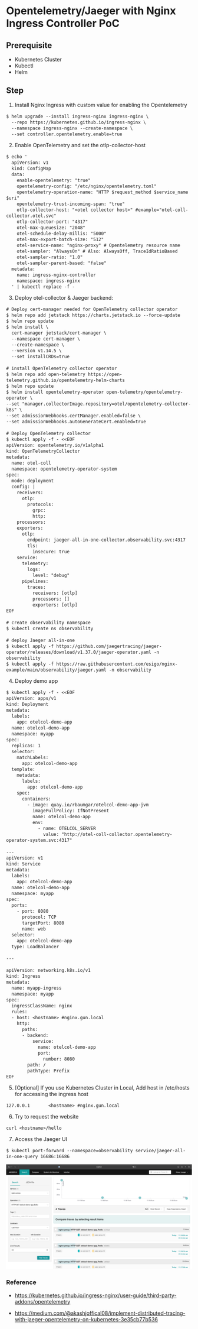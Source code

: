 # Opentelemetry/Jaeger with Nginx Ingress Controller PoC

## Prerequisite
- Kubernetes Cluster
- Kubectl
- Helm

## Step

1. Install Nginx Ingress with custom value for enabling the Opentelemetry
```
$ helm upgrade --install ingress-nginx ingress-nginx \
  --repo https://kubernetes.github.io/ingress-nginx \
  --namespace ingress-nginx --create-namespace \
  --set controller.opentelemetry.enable=true
```

2. Enable OpenTelemetry and set the otlp-collector-host
```
$ echo '
  apiVersion: v1
  kind: ConfigMap
  data:
    enable-opentelemetry: "true"
    opentelemetry-config: "/etc/nginx/opentelemetry.toml"
    opentelemetry-operation-name: "HTTP $request_method $service_name $uri"
    opentelemetry-trust-incoming-span: "true"
    otlp-collector-host: "<otel collector host>" #example="otel-coll-collector.otel.svc"
    otlp-collector-port: "4317"
    otel-max-queuesize: "2048"
    otel-schedule-delay-millis: "5000"
    otel-max-export-batch-size: "512"
    otel-service-name: "nginx-proxy" # Opentelemetry resource name
    otel-sampler: "AlwaysOn" # Also: AlwaysOff, TraceIdRatioBased
    otel-sampler-ratio: "1.0"
    otel-sampler-parent-based: "false"
  metadata:
    name: ingress-nginx-controller
    namespace: ingress-nginx
  ' | kubectl replace -f -
```

3. Deploy otel-collector & Jaeger backend:
```
# Deploy cert-manager needed for OpenTelemetry collector operator
$ helm repo add jetstack https://charts.jetstack.io --force-update
$ helm repo update
$ helm install \
  cert-manager jetstack/cert-manager \
  --namespace cert-manager \
  --create-namespace \
  --version v1.14.5 \
  --set installCRDs=true

# install OpenTelemetry collector operator
$ helm repo add open-telemetry https://open-telemetry.github.io/opentelemetry-helm-charts
$ helm repo update
$ helm install opentelemetry-operator open-telemetry/opentelemetry-operator \
--set "manager.collectorImage.repository=otel/opentelemetry-collector-k8s" \
--set admissionWebhooks.certManager.enabled=false \
--set admissionWebhooks.autoGenerateCert.enabled=true

# Deploy OpenTelemetry collector
$ kubectl apply -f - <<EOF
apiVersion: opentelemetry.io/v1alpha1
kind: OpenTelemetryCollector
metadata:
  name: otel-coll
  namespace: opentelemetry-operator-system
spec:
  mode: deployment
  config: |
    receivers:
      otlp:
        protocols:
          grpc:
          http:
    processors:
    exporters:
      otlp:
        endpoint: jaeger-all-in-one-collector.observability.svc:4317
        tls:
          insecure: true
    service:
      telemetry:
        logs:
          level: "debug"
      pipelines:
        traces:
          receivers: [otlp]
          processors: []
          exporters: [otlp]
EOF

# create observability namespace
$ kubectl create ns observability

# deploy Jaeger all-in-one
$ kubectl apply -f https://github.com/jaegertracing/jaeger-operator/releases/download/v1.37.0/jaeger-operator.yaml -n observability
$ kubectl apply -f https://raw.githubusercontent.com/esigo/nginx-example/main/observability/jaeger.yaml -n observability
```

4. Deploy demo app
```
$ kubectl apply -f - <<EOF
apiVersion: apps/v1
kind: Deployment
metadata:
  labels:
    app: otelcol-demo-app
  name: otelcol-demo-app
  namespace: myapp
spec:
  replicas: 1
  selector:
    matchLabels:
      app: otelcol-demo-app
  template:
    metadata:
      labels:
        app: otelcol-demo-app
    spec:
      containers:
        - image: quay.io/rbaumgar/otelcol-demo-app-jvm
          imagePullPolicy: IfNotPresent
          name: otelcol-demo-app
          env:
            - name: OTELCOL_SERVER
              value: "http://otel-coll-collector.opentelemetry-operator-system.svc:4317"

---
apiVersion: v1
kind: Service
metadata:
  labels:
    app: otelcol-demo-app
  name: otelcol-demo-app
  namespace: myapp
spec:
  ports:
    - port: 8080
      protocol: TCP
      targetPort: 8080
      name: web
  selector:
    app: otelcol-demo-app
  type: LoadBalancer

---

apiVersion: networking.k8s.io/v1
kind: Ingress
metadata:
  name: myapp-ingress
  namespace: myapp
spec:
  ingressClassName: nginx
  rules:
  - host: <hostname> #nginx.gun.local
    http:
      paths:
      - backend:
          service:
            name: otelcol-demo-app
            port:
              number: 8080
        path: /
        pathType: Prefix
EOF
```

5. [Optional] If you use Kubernetes Cluster in Local, Add host in /etc/hosts for accessing the ingress host

```
127.0.0.1       <hostname> #nginx.gun.local
```

6.  Try to request the website
```
curl <hostname>/hello
```

7. Access the Jaeger UI
```
$ kubectl port-forward --namespace=observability service/jaeger-all-in-one-query 16686:16686
```

![JaegerUI](./image/jaeger-ui.png)

### Reference
- https://kubernetes.github.io/ingress-nginx/user-guide/third-party-addons/opentelemetry

- https://medium.com/@akashjoffical08/implement-distributed-tracing-with-jaeger-opentelemetry-on-kubernetes-3e35cb77b536